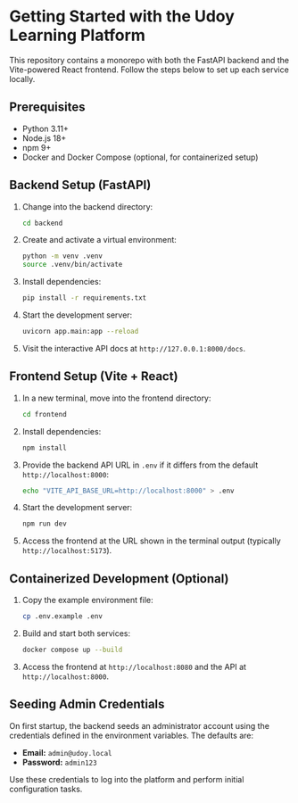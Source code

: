 # Getting Started with the Udoy Learning Platform

This repository contains a monorepo with both the FastAPI backend and the Vite-powered React frontend. Follow the steps below to set up each service locally.

## Prerequisites
- Python 3.11+
- Node.js 18+
- npm 9+
- Docker and Docker Compose (optional, for containerized setup)

## Backend Setup (FastAPI)
1. Change into the backend directory:
   ```bash
   cd backend
   ```
2. Create and activate a virtual environment:
   ```bash
   python -m venv .venv
   source .venv/bin/activate
   ```
3. Install dependencies:
   ```bash
   pip install -r requirements.txt
   ```
4. Start the development server:
   ```bash
   uvicorn app.main:app --reload
   ```
5. Visit the interactive API docs at `http://127.0.0.1:8000/docs`.

## Frontend Setup (Vite + React)
1. In a new terminal, move into the frontend directory:
   ```bash
   cd frontend
   ```
2. Install dependencies:
   ```bash
   npm install
   ```
3. Provide the backend API URL in `.env` if it differs from the default `http://localhost:8000`:
   ```bash
   echo "VITE_API_BASE_URL=http://localhost:8000" > .env
   ```
4. Start the development server:
   ```bash
   npm run dev
   ```
5. Access the frontend at the URL shown in the terminal output (typically `http://localhost:5173`).

## Containerized Development (Optional)
1. Copy the example environment file:
   ```bash
   cp .env.example .env
   ```
2. Build and start both services:
   ```bash
   docker compose up --build
   ```
3. Access the frontend at `http://localhost:8080` and the API at `http://localhost:8000`.

## Seeding Admin Credentials
On first startup, the backend seeds an administrator account using the credentials defined in the environment variables. The defaults are:
- **Email:** `admin@udoy.local`
- **Password:** `admin123`

Use these credentials to log into the platform and perform initial configuration tasks.
